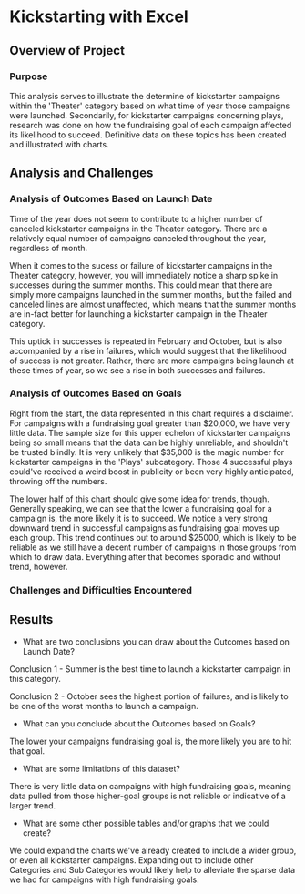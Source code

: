 # Kickstarting with Excel

## Overview of Project

### Purpose
This analysis serves to illustrate the determine of kickstarter campaigns within the 'Theater' category based on what time of year those campaigns were launched. Secondarily, for kickstarter campaigns concerning plays, research was done on how the fundraising goal of each campaign affected its likelihood to succeed. Definitive data on these topics has been created and illustrated with charts. 

## Analysis and Challenges

### Analysis of Outcomes Based on Launch Date
Time of the year does not seem to contribute to a higher number of canceled kickstarter campaigns in the Theater category. There are a relatively equal number of campaigns canceled throughout the year, regardless of month. 

When it comes to the sucess or failure of kickstarter campaigns in the Theater category, however, you will immediately notice a sharp spike in successes during the summer months. This could mean that there are simply more campaigns launched in the summer months, but the failed and canceled lines are almost unaffected, which means that the summer months are in-fact better for launching a kickstarter campaign in the Theater category. 

This uptick in successes is repeated in February and October, but is also accompanied by a rise in failures, which would suggest that the likelihood of success is not greater. Rather, there are more campaigns being launch at these times of year, so we see a rise in both successes and failures. 

### Analysis of Outcomes Based on Goals
Right from the start, the data represented in this chart requires a disclaimer. For campaigns with a fundraising goal greater than $20,000, we have very little data. The sample size for this upper echelon of kickstarter campaigns being so small means that the data can be highly unreliable, and shouldn't be trusted blindly. It is very unlikely that $35,000 is the magic number for kickstarter campaigns in the 'Plays' subcategory. Those 4 successful plays could've received a weird boost in publicity or been  very highly anticipated, throwing off the numbers. 

The lower half of this chart should give some idea for trends, though. Generally speaking, we can see that the lower a fundraising goal for a campaign is, the more likely it is to succeed. We notice a very strong downward trend in successful campaigns as fundraising goal moves up each group. This trend continues out to around $25000, which is likely to be reliable as we still have a decent number of campaigns in those groups from which to draw data. Everything after that becomes sporadic and without trend, however. 

### Challenges and Difficulties Encountered


## Results

- What are two conclusions you can draw about the Outcomes based on Launch Date?

Conclusion 1 - Summer is the best time to launch a kickstarter campaign in this category. 

Conclusion 2 - October sees the highest portion of failures, and is likely to be one of the worst months to launch a campaign.

- What can you conclude about the Outcomes based on Goals?

The lower your campaigns fundraising goal is, the more likely you are to hit that goal. 

- What are some limitations of this dataset?

There is very little data on campaigns with high fundraising goals, meaning data pulled from those higher-goal groups is not reliable or indicative of a larger trend. 

- What are some other possible tables and/or graphs that we could create?

We could expand the charts we've already created to include a wider group, or even all kickstarter campaigns. Expanding out to include other Categories and Sub Categories would likely help to alleviate the sparse data we had for campaigns with high fundraising goals. 
